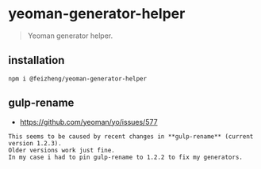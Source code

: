 # yeoman-generator-helper
> Yeoman generator helper.

## installation
```shell
npm i @feizheng/yeoman-generator-helper
```

## gulp-rename
- https://github.com/yeoman/yo/issues/577

~~~
This seems to be caused by recent changes in **gulp-rename** (current version 1.2.3). 
Older versions work just fine. 
In my case i had to pin gulp-rename to 1.2.2 to fix my generators.
~~~
